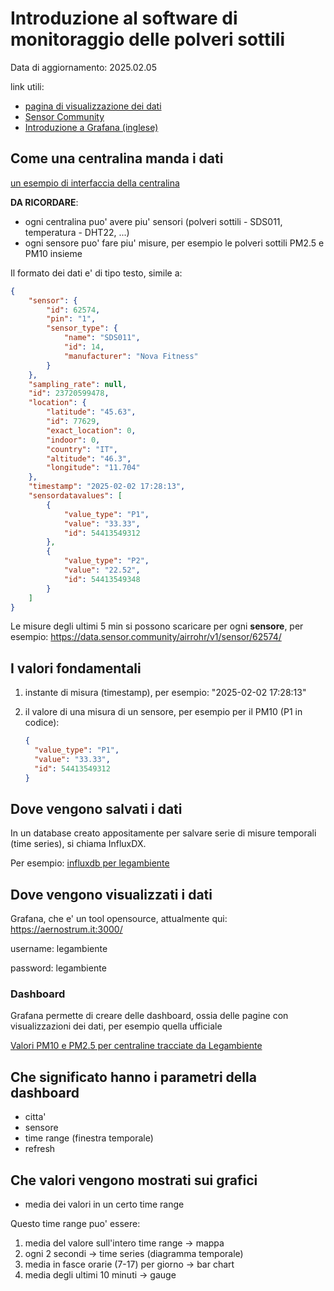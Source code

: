 # Introduzione al software di monitoraggio delle polveri sottili

Data di aggiornamento: 2025.02.05

link utili:

- [pagina di visualizzazione dei dati](https://aernostrum.it:3000/d/ee30edkvuqdc0c/pm2-5-pm10?from=now-24h&to=now&timezone=browser&var-city=Carmignano%20di%20Brenta&var-city=Fontaniva&var-sensor=$__all)
- [Sensor Community](https://sensor.community/it/)
- [Introduzione a Grafana (inglese)](https://grafana.com/docs/grafana/latest/getting-started/build-first-dashboard/)

## Come una centralina manda i dati

[un esempio di interfaccia della centralina](http://mezzsplace.ddns.net:4172/)

**DA RICORDARE**:

- ogni centralina puo' avere piu' sensori (polveri sottili - SDS011, temperatura - DHT22, ...)
- ogni sensore puo' fare piu' misure, per esempio le polveri sottili PM2.5 e PM10 insieme

Il formato dei dati e' di tipo testo, simile a:

```json
{
    "sensor": {
        "id": 62574,
        "pin": "1",
        "sensor_type": {
            "name": "SDS011",
            "id": 14,
            "manufacturer": "Nova Fitness"
        }
    },
    "sampling_rate": null,
    "id": 23720599478,
    "location": {
        "latitude": "45.63",
        "id": 77629,
        "exact_location": 0,
        "indoor": 0,
        "country": "IT",
        "altitude": "46.3",
        "longitude": "11.704"
    },
    "timestamp": "2025-02-02 17:28:13",
    "sensordatavalues": [
        {
            "value_type": "P1",
            "value": "33.33",
            "id": 54413549312
        },
        {
            "value_type": "P2",
            "value": "22.52",
            "id": 54413549348
        }
    ]
}
```

Le misure degli ultimi 5 min si possono scaricare per ogni **sensore**, per esempio: <https://data.sensor.community/airrohr/v1/sensor/62574/>

## I valori fondamentali

1. instante di misura (timestamp), per esempio: "2025-02-02 17:28:13"
2. il valore di una misura di un sensore, per esempio per il PM10 (P1 in codice):

   ```json
   {
     "value_type": "P1",
     "value": "33.33",
     "id": 54413549312
   }
   ```

## Dove vengono salvati i dati

In un database creato appositamente per salvare serie di misure temporali (time series), si chiama InfluxDX.

Per esempio: [influxdb per legambiente](https://static.125.41.201.195.clients.your-server.de:8086)

## Dove vengono visualizzati i dati

Grafana, che e' un tool opensource, attualmente qui: <https://aernostrum.it:3000/>

username: legambiente

password: legambiente

### Dashboard

Grafana permette di creare delle dashboard, ossia delle pagine con visualizzazioni dei dati, per esempio quella ufficiale

[Valori PM10 e PM2.5 per centraline tracciate da Legambiente](https://aernostrum.it:3000/d/ee30edkvuqdc0c/pm2-5-pm10?from=now-24h&to=now&timezone=browser&var-city=Carmignano%20di%20Brenta&var-city=Fontaniva&var-sensor=$__all)

## Che significato hanno i parametri della dashboard

- citta'
- sensore
- time range (finestra temporale)
- refresh

## Che valori vengono mostrati sui grafici

- media dei valori in un certo time range

Questo time range puo' essere:

1. media del valore sull'intero time range -> mappa
1. ogni 2 secondi -> time series (diagramma temporale)
1. media in fasce orarie (7-17) per giorno -> bar chart
1. media degli ultimi 10 minuti -> gauge
